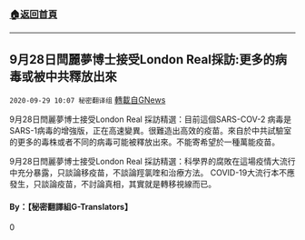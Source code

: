 ###  [:house:返回首頁](https://github.com/ourhimalayas/txt)
---

## 9月28日閆麗夢博士接受London Real採訪:更多的病毒或被中共釋放出來
`2020-09-29 10:07 秘密翻译组` [轉載自GNews](https://gnews.org/zh-hant/390846/)

9月28日閆麗夢博士接受London Real 採訪精選：目前這個SARS-COV-2 病毒是SARS-1病毒的增強版，正在高速變異。很難造出高效的疫苗。來自於中共試驗室的更多的毒株或者不同的病毒可能被釋放出來。不能寄希望於一種萬能疫苗。



9月28日閆麗夢博士接受London Real 採訪精選：科學界的腐敗在這場疫情大流行中充分暴露，只談論移疫苗，不談論羥氯喹和治療方法。 COVID-19大流行本不應發生，只談論疫苗，不討論真相，其實就是轉移視線而已。



####  **By：【秘密翻譯組G-Translators】**

0
